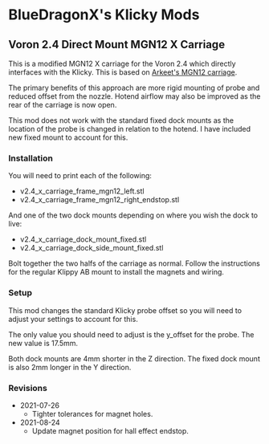 # BlueDragonX's Klicky Mods

## Voron 2.4 Direct Mount MGN12 X Carriage

This is a modified MGN12 X carriage for the Voron 2.4 which directly interfaces
with the Klicky. This is based on [Arkeet's MGN12 carriage][1].

The primary benefits of this approach are more rigid mounting of probe and
reduced offset from the nozzle. Hotend airflow may also be improved as the rear
of the carriage is now open.

This mod does not work with the standard fixed dock mounts as the location of
the probe is changed in relation to the hotend. I have included new fixed mount
to account for this.

### Installation

You will need to print each of the following:

- v2.4_x_carriage_frame_mgn12_left.stl
- v2.4_x_carriage_frame_mgn12_right_endstop.stl

And one of the two dock mounts depending on where you wish the dock to live:

- v2.4_x_carriage_dock_mount_fixed.stl
- v2.4_x_carriage_dock_side_mount_fixed.stl

Bolt together the two halfs of the carriage as normal. Follow the instructions
for the regular Klippy AB mount to install the magnets and wiring.

### Setup

This mod changes the standard Klicky probe offset so you will need to adjust your settings to account for this.

The only value you should need to adjust is the y_offset for the probe. The new value is 17.5mm.

Both dock mounts are 4mm shorter in the Z direction. The fixed dock mount is also 2mm longer in the Y direction.

### Revisions

* 2021-07-26
  - Tighter tolerances for magnet holes.
* 2021-08-24
  - Update magnet position for hall effect endstop.


[1]: https://github.com/VoronDesign/VoronUsers/tree/master/printer_mods/arkeet/mgn12 "Arkeet's MGN12 Carriage"
